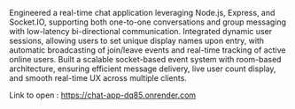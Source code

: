 Engineered a real-time chat application leveraging Node.js, Express, and Socket.IO, supporting both one-to-one
conversations and group messaging with low-latency bi-directional communication.
Integrated dynamic user sessions, allowing users to set unique display names upon entry, with automatic broadcasting of
join/leave events and real-time tracking of active online users.
Built a scalable socket-based event system with room-based architecture, ensuring efficient message delivery, live user
count display, and smooth real-time UX across multiple clients.


Link to open : https://chat-app-dq85.onrender.com
